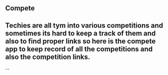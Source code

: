 ## Compete
Techies are all tym into various competitions and sometimes its hard to keep a track of them and also to find proper links so here is the compete app to keep record of all the competitions and also the competition links. 
--
--

